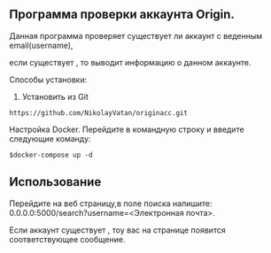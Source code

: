 ## Программа проверки аккаунта Origin.
Данная программа проверяет существует ли аккаунт с веденным email(username),


если существует , то выводит информацию о данном аккаунте.


Способы установки:


1. Установить из Git

 ```https://github.com/NikolayVatan/originacc.git```

Настройка Docker.
Перейдите в командную строку и введите следующие команду:

 ```$docker-compose up -d```


## Использование

Перейдите на веб страницу,в поле поиска напишите: 0.0.0.0:5000/search?username=<Электронная почта>.

Если аккаунт существует , тоу вас на странице появится соответствующее сообщение.
